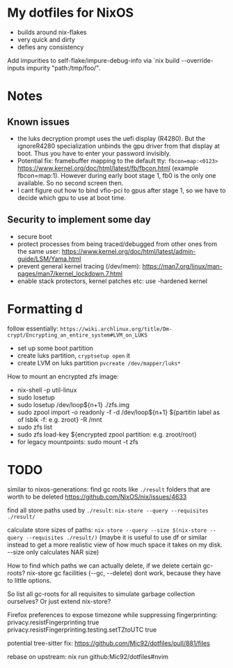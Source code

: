 # My dotfiles for NixOS

- builds around nix-flakes
- very quick and dirty
- defies any consistency

Add impurities to self-flake/impure-debug-info via `nix build --override-inputs impurity "path:/tmp/foo/".


# Notes

## Known issues

- the luks decryption prompt uses the uefi display (R4280). But the ignoreR4280 specialization unbinds the gpu driver from that display at boot. Thus you have to enter your password invisibly.
- Potential fix: framebuffer mapping to the default tty: `fbcon=map:<0123>` https://www.kernel.org/doc/html/latest/fb/fbcon.html (example fbcon=map:1). However during early boot stage 1, fb0 is the only one available. So no second screen then.
- I cant figure out how to bind vfio-pci to gpus after stage 1, so we have to decide which gpu to use at boot time.



## Security to implement some day

- secure boot
- protect processes from being traced/debugged from other ones from the same user: https://www.kernel.org/doc/html/latest/admin-guide/LSM/Yama.html
- prevent general kernel tracing (/dev/mem): https://man7.org/linux/man-pages/man7/kernel_lockdown.7.html
- enable stack protectors, kernel patches etc: use -hardened kernel

# Formatting d

follow essentially: `https://wiki.archlinux.org/title/Dm-crypt/Encrypting_an_entire_system#LVM_on_LUKS`

- set up some boot partition
- create luks partition, `cryptsetup open` it
- create LVM on luks partition `pvcreate /dev/mapper/luks*`

How to mount an encrypted zfs image:

- nix-shell -p util-linux
- sudo losetup
- sudo losetup /dev/loop${n+1} ./zfs.img
- sudo zpool import -o readonly -f -d /dev/loop${n+1} ${partitin label as of lsblk -f: e.g. zroot} -R /mnt
- sudo zfs list
- sudo zfs load-key ${encrypted zpool partition: e.g. zroot/root}
- for legacy mountpoints: sudo mount -t zfs

# TODO

similar to nixos-generations:
find gc roots like `./result` folders that are worth to be deleted
https://github.com/NixOS/nix/issues/4633

find all store paths used by `./result`: `nix-store --query --requisites ./result/`

calculate store sizes of paths: `nix-store --query --size $(nix-store --query --requisites ./result/)`
(maybe it is useful to use df or similar instead to get a more realistic view of how much space it takes on my disk. --size only calculates NAR size)

How to find which paths we can actually delete, if we delete certain gc-roots?
nix-store gc facilities (--gc, --delete) dont work, because they have to little options.

So list all gc-roots for all requisites to simulate garbage collection ourselves?
Or just extend nix-store?


Firefox preferences to expose timezone while suppressing fingerprinting:
privacy.resistFingerprinting	true	
privacy.resistFingerprinting.testing.setTZtoUTC	true

potential tree-sitter fix: https://github.com/Mic92/dotfiles/pull/881/files

rebase on upstream: nix run github:Mic92/dotfiles#nvim
